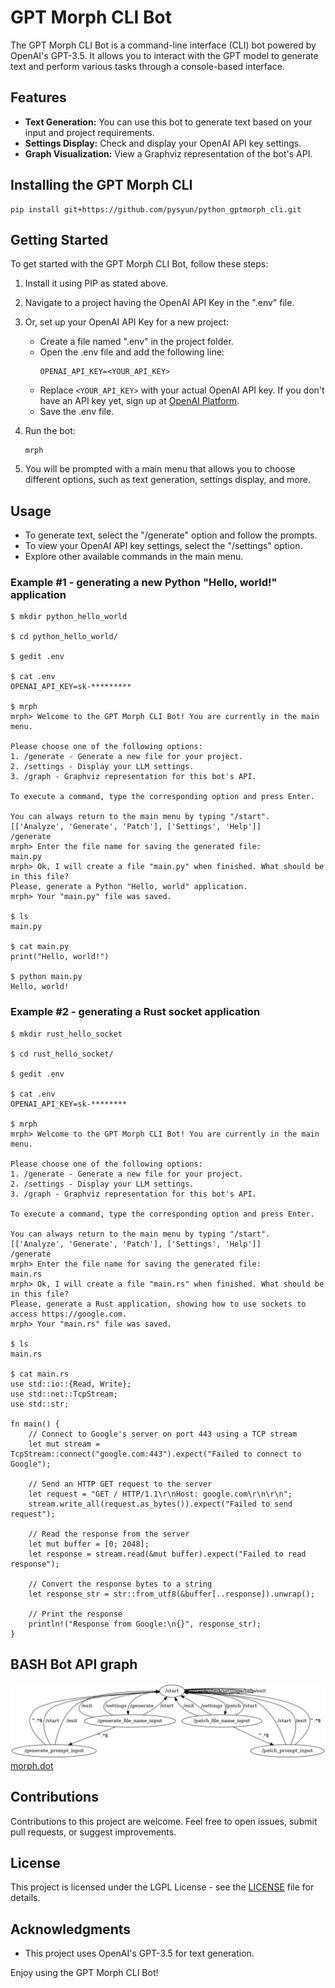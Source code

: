 # GPT Morph CLI Bot

The GPT Morph CLI Bot is a command-line interface (CLI) bot powered by OpenAI's GPT-3.5. It allows you to interact with the GPT model to generate text and perform various tasks through a console-based interface.

## Features

- **Text Generation:** You can use this bot to generate text based on your input and project requirements.
- **Settings Display:** Check and display your OpenAI API key settings.
- **Graph Visualization:** View a Graphviz representation of the bot's API.

## Installing the GPT Morph CLI
```shell
pip install git+https://github.com/pysyun/python_gptmorph_cli.git
```

## Getting Started

To get started with the GPT Morph CLI Bot, follow these steps:

1. Install it using PIP as stated above.

2. Navigate to a project having the OpenAI API Key in the ".env" file.

3. Or, set up your OpenAI API Key for a new project:
   - Create a file named ".env" in the project folder.
   - Open the .env file and add the following line:
     ```
     OPENAI_API_KEY=<YOUR_API_KEY>
     ```
   - Replace `<YOUR_API_KEY>` with your actual OpenAI API key.
     If you don't have an API key yet, sign up at [OpenAI Platform](https://platform.openai.com/signup).
   - Save the .env file.

4. Run the bot:
    ```shell
    mrph
    ```

5. You will be prompted with a main menu that allows you to choose different options, such as text generation, settings display, and more.

## Usage

- To generate text, select the "/generate" option and follow the prompts.
- To view your OpenAI API key settings, select the "/settings" option.
- Explore other available commands in the main menu.

### Example #1 - generating a new Python "Hello, world!" application
```text
$ mkdir python_hello_world

$ cd python_hello_world/

$ gedit .env

$ cat .env
OPENAI_API_KEY=sk-*********

$ mrph
mrph> Welcome to the GPT Morph CLI Bot! You are currently in the main menu.
            
Please choose one of the following options:
1. /generate - Generate a new file for your project.
2. /settings - Display your LLM settings.
3. /graph - Graphviz representation for this bot's API.

To execute a command, type the corresponding option and press Enter.

You can always return to the main menu by typing "/start".
[['Analyze', 'Generate', 'Patch'], ['Settings', 'Help']]
/generate
mrph> Enter the file name for saving the generated file:
main.py
mrph> Ok, I will create a file "main.py" when finished. What should be in this file?
Please, generate a Python "Hello, world" application.   
mrph> Your "main.py" file was saved.

$ ls
main.py

$ cat main.py 
print("Hello, world!")

$ python main.py
Hello, world!
```

### Example #2 - generating a Rust socket application
```text
$ mkdir rust_hello_socket

$ cd rust_hello_socket/

$ gedit .env

$ cat .env
OPENAI_API_KEY=sk-********

$ mrph
mrph> Welcome to the GPT Morph CLI Bot! You are currently in the main menu.
            
Please choose one of the following options:
1. /generate - Generate a new file for your project.
2. /settings - Display your LLM settings.
3. /graph - Graphviz representation for this bot's API.

To execute a command, type the corresponding option and press Enter.

You can always return to the main menu by typing "/start".
[['Analyze', 'Generate', 'Patch'], ['Settings', 'Help']]
/generate
mrph> Enter the file name for saving the generated file:
main.rs
mrph> Ok, I will create a file "main.rs" when finished. What should be in this file?
Please, generate a Rust application, showing how to use sockets to access https://google.com.
mrph> Your "main.rs" file was saved.

$ ls
main.rs

$ cat main.rs 
use std::io::{Read, Write};
use std::net::TcpStream;
use std::str;

fn main() {
    // Connect to Google's server on port 443 using a TCP stream
    let mut stream = TcpStream::connect("google.com:443").expect("Failed to connect to Google");

    // Send an HTTP GET request to the server
    let request = "GET / HTTP/1.1\r\nHost: google.com\r\n\r\n";
    stream.write_all(request.as_bytes()).expect("Failed to send request");

    // Read the response from the server
    let mut buffer = [0; 2048];
    let response = stream.read(&mut buffer).expect("Failed to read response");

    // Convert the response bytes to a string
    let response_str = str::from_utf8(&buffer[..response]).unwrap();

    // Print the response
    println!("Response from Google:\n{}", response_str);
}
```

## BASH Bot API graph
![GPT Morph CLI Bot API graph](./flows/morph.png)
[morph.dot](./flows/morph.dot)

## Contributions

Contributions to this project are welcome. Feel free to open issues, submit pull requests, or suggest improvements.

## License

This project is licensed under the LGPL License - see the [LICENSE](LICENSE) file for details.

## Acknowledgments

- This project uses OpenAI's GPT-3.5 for text generation.

Enjoy using the GPT Morph CLI Bot!
